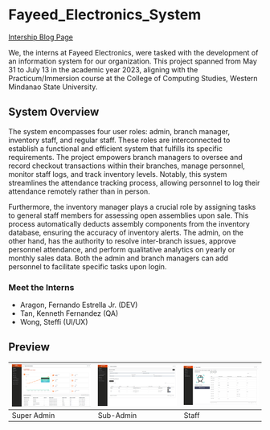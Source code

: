# Fayeed_Electronics_System
[Intership Blog Page](https://sites.google.com/view/teppiy/weekly-report)

We, the interns at Fayeed Electronics, were tasked with the development of an information system for our organization. This project spanned from May 31 to July 13 in the academic year 2023, aligning with the Practicum/Immersion course at the College of Computing Studies, Western Mindanao State University.

## System Overview
The system encompasses four user roles: admin, branch manager, inventory staff, and regular staff. These roles are interconnected to establish a functional and efficient system that fulfills its specific requirements. The project empowers branch managers to oversee and record checkout transactions within their branches, manage personnel, monitor staff logs, and track inventory levels. Notably, this system streamlines the attendance tracking process, allowing personnel to log their attendance remotely rather than in person.

Furthermore, the inventory manager plays a crucial role by assigning tasks to general staff members for assessing open assemblies upon sale. This process automatically deducts assembly components from the inventory database, ensuring the accuracy of inventory alerts. The admin, on the other hand, has the authority to resolve inter-branch issues, approve personnel attendance, and perform qualitative analytics on yearly or monthly sales data. Both the admin and branch managers can add personnel to facilitate specific tasks upon login.

### Meet the Interns
- Aragon, Fernando Estrella Jr. (DEV)
- Tan, Kenneth Fernandez (QA)
- Wong, Steffi (UI/UX)


## Preview 
| ![Super Admin](Screenshot%202023-10-01%20113955.png "Super Admin") | ![Sub-Admin](Screenshot%202023-10-01%20114658.png "Sub-Admin") | ![Staff](Screenshot%202023-10-01%20114049.png "Staff") |
| --- | --- | --- |
| Super Admin | Sub-Admin | Staff |


